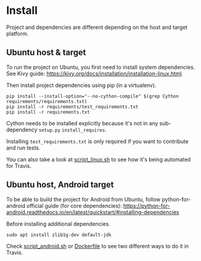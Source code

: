 # Install

Project and dependencies are different depending on the host and target platform.

## Ubuntu host & target
To run the project on Ubuntu, you first need to install system dependencies. See Kivy guide: https://kivy.org/docs/installation/installation-linux.html.

Then install project dependencies using pip (in a virtualenv).
```
pip install --install-option="--no-cython-compile" $(grep Cython requirements/requirements.txt)
pip install -r requirements/test_requirements.txt
pip install -r requirements.txt
```
Cython needs to be installed explicitly because it's not in any sub-dependency `setup.py` `install_requires`.

Installing `test_requirements.txt` is only required if you want to contribute and run tests.

You can also take a look at [script_linux.sh](/travis/script_linux.sh) to see how it's being automated for Travis.


## Ubuntu host, Android target
To be able to build the project for Android from Ubuntu, follow python-for-android official guide (for core dependencies):
https://python-for-android.readthedocs.io/en/latest/quickstart/#installing-dependencies

Before installing additional dependencies.
```
sudo apt install zlib1g-dev default-jdk
```
Check [script_android.sh](/travis/script_android.sh) or [Dockerfile](https://github.com/AndreMiras/PyWallet/blob/feature/ticket37_travis_docker/Dockerfile) to see two different ways to do it in Travis.
